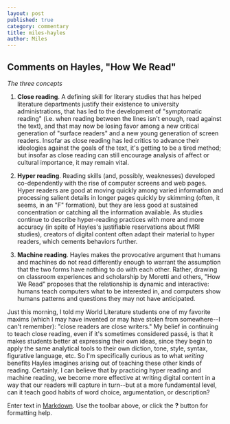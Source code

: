 ```yaml
---
layout: post
published: true
category: commentary
title: miles-hayles
author: Miles
---
```

## Comments on Hayles, "How We Read"

_The three concepts_

1. **Close reading**. A defining skill for literary studies that has helped literature departments justify their existence to university administrations, that has led to the development of "symptomatic reading" (i.e. when reading between the lines isn't enough, read against the text), and that may now be losing favor among a new critical generation of "surface readers" and a new young generation of screen readers. Insofar as close reading has led critics to advance their ideologies against the goals of the text, it's getting to be a tired method; but insofar as close reading can still encourage analysis of affect or cultural importance, it may remain vital.

2. **Hyper reading**. Reading skills (and, possibly, weaknesses) developed co-dependently with the rise of computer screens and web pages. Hyper readers are good at moving quickly among varied information and processing salient details in longer pages quickly by skimming (often, it seems, in an "F" formation), but they are less good at sustained concentration or catching all the information available. As studies continue to describe hyper-reading practices with more and more accuracy (in spite of Hayles's justifiable reservations about fMRI studies), creators of digital content often adapt their material to hyper readers, which cements behaviors further.

3. **Machine reading**. Hayles makes the provocative argument that humans and machines do not read differently enough to warrant the assumption that the two forms have nothing to do with each other. Rather, drawing on classroom experiences and scholarship by Moretti and others, "How We Read" proposes that the relationship is dynamic and interactive: humans teach computers what to be interested in, and computers show humans patterns and questions they may not have anticipated.

Just this morning, I told my World Literature students one of my favorite maxims (which I may have invented or may have stolen from somewhere--I can't remember): "close readers are close writers." My belief in continuing to teach close reading, even if it's sometimes considered passé, is that it makes students better at expressing their own ideas, since they begin to apply the same analytical tools to their own diction, tone, style, syntax, figurative language, etc. So I'm specifically curious as to what _writing_ benefits Hayles imagines arising out of teaching these other kinds of reading. Certainly, I can believe that by practicing hyper reading and machine reading, we become more effective at writing digital content in a way that our readers will capture in turn--but at a more fundamental level, can it teach good habits of word choice, argumentation, or description?


Enter text in [Markdown](http://daringfireball.net/projects/markdown/). Use the toolbar above, or click the **?** button for formatting help.
